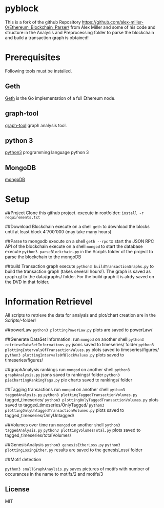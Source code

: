 # pyblock

This is a fork of the github Repository https://github.com/alex-miller-0/Ethereum_Blockchain_Parser/ from Alex Miller and some of his code and structure in the Analysis and Preprocessing folder to parse the blockchain and build a transaction graph is obtained!

# Prerequisites

Following tools must be installed.

## Geth

[Geth](https://github.com/ethereum/go-ethereum/wiki/Geth) is the Go implementation of a full Ethereum node.

## graph-tool

[graph-tool](https://graph-tool.skewed.de/) graph analysis tool.

## python 3

[python3](https://www.python.org/downloads/release/python-352/) programming language python 3

## MongoDB

[mongoDB](https://www.mongodb.com/)

# Setup

##Project
Clone this github project.
execute in rootfolder: `install -r requirements.txt`

##Download Blockchain
execute on a shell `geth` to download the blocks until at least block 4'700'000 (may take many hours)

##Parse to mongodb
execute on a shell `geth --rpc` to start the JSON RPC API of the blockchain
execute on a shell `mongod` to start the database
execute `python3 parseBlockchain.py` in the Scripts folder of the project to parse the blockchain to the mongoDB

##build Transaction graph
execute `python3 buildTransactionGraphs.py` to build the transaction graph (takes several hours!). The graph is saved as graph.gt to the data/graphs/ folder. For the build graph it is alrdy saved on the DVD in that folder.

# Information Retrievel

All scripts to retrieve the data for analysis and plot/chart creation are in the Scripts/-folder!

##powerLaw
`python3 plottingPowerLaw.py` plots are saved to powerLaw/

##Generate DataSet Information:
run `mongod` on another shell
`python3 retrieveDataSetInformations.py` jsons saved to timeseries/ folder
`python3 plottingIntervalsOfTransactionValues.py` plots saved to timeseries/figures/
`python3 plottingIntervalsOfBlockValues.py` plots saved to timeseries/figures/

##graphAnalysis rankings
run `mongod` on another shell
`python3 graphAnalysis.py` jsons saved to rankings/ folder
`python3 pieChartingRankingTags.py` pie charts saved to rankings/ folder

##Tagging transactions
run `mongod` on another shell
`python3 taggedAnalysis.py`
`python3 plottingTaggedTransactionVolumes.py` tagged_timeseries/
`python3 plottingOnlyTaggedTransactionVolumes.py` plots saved to tagged_timeseries/OnlyTagged/
`python3 plottingOnlyUntaggedTransactionVolumes.py` plots saved to tagged_timeseries/OnlyUntagged/

##Volumes over time
run `mongod` on another shell
`python3 taggedAnalysis.py`
`python3 plottingVolumesTotal.py` plots saved to tagged_timeseries/totalVolumes/

##GenesisAnalysis
`python3 genesisEtherLoss.py`
`python3 plottingLosingEther.py`
results are saved to the genesisLoss/ folder

##Motif detection

`python3 smallGraphAnaylsis.py` saves pictures of motifs with number of occurances in the name to motifs/2 and motifs/3

## License

MIT
